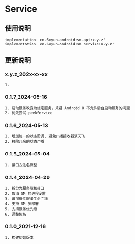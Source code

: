 Service
===

使用说明
---
```
implementation 'cn.6xyun.android:sm-api:x.y.z'
implementation 'cn.6xyun.android:sm-service:x.y.z'
```

更新说明
---
### x.y.z_202x-xx-xx
    1. 

### 0.1.7_2024-05-16
    1. 启动服务改变为绑定服务，规避 Android O 不允许后台启动服务的问题
    2. 优先尝试 peekService

### 0.1.6_2024-05-13
    1. 增加统一的状态回调, 避免广播接收器满天飞
    2. 移除冗余的状态广播

### 0.1.5_2024-05-04
    1. 接口方法名调整

### 0.1.4_2024-04-29
    1. 拆分为服务端和接口
    2. 取消 SM 的进程设置
    3. 增加组件服务生命广播
    4. 支持 SM 多部署
    5. 支持服务优先级
    6. 调整包名

### 0.1.0_2021-12-16
    1. 构建初始版本